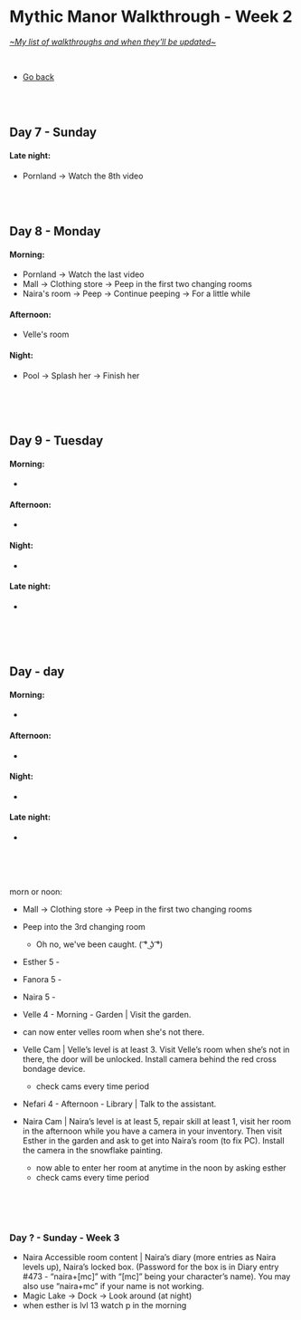 # Mythic Manor Walkthrough - Week 2
[*\~My list of walkthroughs and when they'll be updated\~*](https://www.patreon.com/maimlain)

<br>

- [Go back](https://github.com/maim-lain/mythicmanor/blob/master/walkthrough.md)

<br>
<br>

## Day 7 - Sunday
#### Late night:
- Pornland -> Watch the 8th video

<br>
<br>

## Day 8 - Monday
#### Morning:
- Pornland -> Watch the last video
- Mall -> Clothing store -> Peep in the first two changing rooms
- Naira's room -> Peep -> Continue peeping -> For a little while

#### Afternoon:
- Velle's room

#### Night:
- Pool -> Splash her -> Finish her

<br>
<br>
<br>

## Day 9 - Tuesday
#### Morning:
- 

#### Afternoon:
- 

#### Night:
- 

#### Late night:
- 

<br>
<br>
<br>

## Day  - day
#### Morning:
- 

#### Afternoon:
- 

#### Night:
- 

#### Late night:
- 

<br>
<br>
<br>

morn or noon:
- Mall -> Clothing store -> Peep in the first two changing rooms
- Peep into the 3rd changing room
    - Oh no, we've been caught. ( ͡° ͜ʖ ͡°)

- Esther 5 - 
- Fanora 5 - 
- Naira 5 - 


- Velle 4 - Morning - Garden | Visit the garden.

- can now enter velles room when she's not there.
- Velle Cam | Velle’s level is at least 3. Visit Velle’s room when she’s not in there, the door will be unlocked. Install camera behind the red cross bondage device.
    - check cams every time period
- Nefari 4 - Afternoon - Library | Talk to the assistant.
- Naira Cam | Naira’s level is at least 5, repair skill at least 1, visit her room in the afternoon while you have a camera in your inventory. Then visit Esther in the garden and ask to get into Naira’s room (to fix PC). Install the camera in the snowflake painting.
    - now able to enter her room at anytime in the noon by asking esther
    - check cams every time period









<br>
<br>
<br>

### Day ? - Sunday - Week 3
- Naira Accessible room content | Naira’s diary (more entries as Naira levels up), Naira’s locked box. (Password for the box is in Diary entry #473 - “naira+[mc]” with “[mc]” being your character’s name). You may also use “naira+mc” if your name is not working.
- Magic Lake -> Dock -> Look around (at night)
- when esther is lvl 13 watch p in the morning
